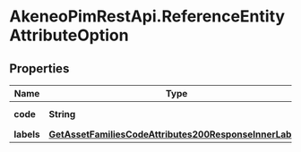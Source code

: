 # AkeneoPimRestApi.ReferenceEntityAttributeOption

## Properties

Name | Type | Description | Notes
------------ | ------------- | ------------- | -------------
**code** | **String** | Attribute&#39;s option code | 
**labels** | [**GetAssetFamiliesCodeAttributes200ResponseInnerLabels**](GetAssetFamiliesCodeAttributes200ResponseInnerLabels.md) |  | [optional] 


